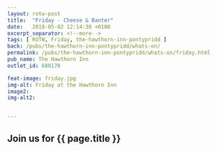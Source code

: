 ```yaml
---
layout: rotw-post
title:  "Friday - Cheese & Banter"
date:   2018-05-02 12:14:30 +0100
excerpt_separator: <!--more-->
tags: [ ROTW, Friday, the-hawthorn-inn-pontypridd ]
back: /pubs/the-hawthorn-inn-pontypridd/whats-on/
permalink: /pubs/the-hawthorn-inn-pontypridd/whats-on/friday.html
pub_name: The Hawthorn Inn
outlet_id: 680178

feat-image: friday.jpg
img-alt: Friday at the Hawthorn Inn
image2:
img-alt2:


---
```


<h2>Join us for {{ page.title }}</h2>
